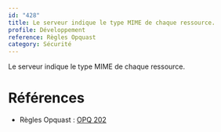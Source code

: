 ```yaml
---
id: "428"
title: Le serveur indique le type MIME de chaque ressource.
profile: Développement
reference: Règles Opquast
category: Sécurité
---
```


Le serveur indique le type MIME de chaque ressource.

# Références

*   Règles Opquast : [OPQ 202](https://checklists.opquast.com/fr/assurance-qualite-web/le-serveur-indique-le-type-mime-de-chaque-ressource)
